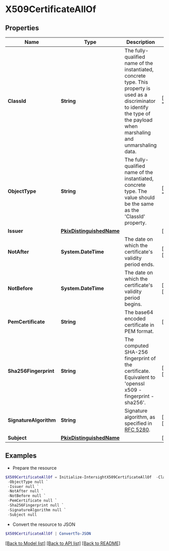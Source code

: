 # X509CertificateAllOf
## Properties

Name | Type | Description | Notes
------------ | ------------- | ------------- | -------------
**ClassId** | **String** | The fully-qualified name of the instantiated, concrete type. This property is used as a discriminator to identify the type of the payload when marshaling and unmarshaling data. | [default to "x509.Certificate"]
**ObjectType** | **String** | The fully-qualified name of the instantiated, concrete type. The value should be the same as the &#39;ClassId&#39; property. | [default to "x509.Certificate"]
**Issuer** | [**PkixDistinguishedName**](PkixDistinguishedName.md) |  | [optional] 
**NotAfter** | **System.DateTime** | The date on which the certificate&#39;s validity period ends. | [optional] [readonly] 
**NotBefore** | **System.DateTime** | The date on which the certificate&#39;s validity period begins. | [optional] [readonly] 
**PemCertificate** | **String** | The base64 encoded certificate in PEM format. | [optional] 
**Sha256Fingerprint** | **String** | The computed SHA-256 fingerprint of the certificate. Equivalent to &#39;openssl x509 -fingerprint -sha256&#39;. | [optional] [readonly] 
**SignatureAlgorithm** | **String** | Signature algorithm, as specified in [RFC 5280](https://tools.ietf.org/html/rfc5280). | [optional] [readonly] 
**Subject** | [**PkixDistinguishedName**](PkixDistinguishedName.md) |  | [optional] 

## Examples

- Prepare the resource
```powershell
$X509CertificateAllOf = Initialize-IntersightX509CertificateAllOf  -ClassId null `
 -ObjectType null `
 -Issuer null `
 -NotAfter null `
 -NotBefore null `
 -PemCertificate null `
 -Sha256Fingerprint null `
 -SignatureAlgorithm null `
 -Subject null
```

- Convert the resource to JSON
```powershell
$X509CertificateAllOf | ConvertTo-JSON
```

[[Back to Model list]](../README.md#documentation-for-models) [[Back to API list]](../README.md#documentation-for-api-endpoints) [[Back to README]](../README.md)

